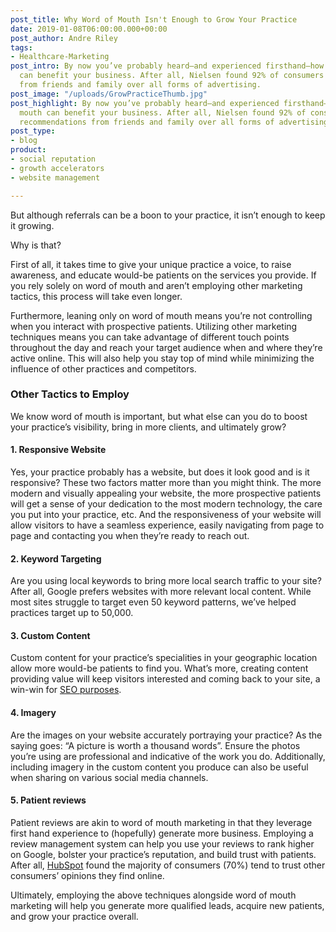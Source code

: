 ```yaml
---
post_title: Why Word of Mouth Isn't Enough to Grow Your Practice
date: 2019-01-08T06:00:00.000+00:00
post_author: Andre Riley
tags:
- Healthcare-Marketing
post_intro: By now you’ve probably heard—and experienced firsthand—how word of mouth
  can benefit your business. After all, Nielsen found 92% of consumers believe recommendations
  from friends and family over all forms of advertising.
post_image: "/uploads/GrowPracticeThumb.jpg"
post_highlight: By now you’ve probably heard—and experienced firsthand—how word of
  mouth can benefit your business. After all, Nielsen found 92% of consumers believe
  recommendations from friends and family over all forms of advertising.
post_type:
- blog
product:
- social reputation
- growth accelerators
- website management

---
```

But although referrals can be a boon to your practice, it isn’t enough to keep it growing.

Why is that?

First of all, it takes time to give your unique practice a voice, to raise awareness, and educate would-be patients on the services you provide. If you rely solely on word of mouth and aren’t employing other marketing tactics, this process will take even longer.

Furthermore, leaning only on word of mouth means you’re not controlling when you interact with prospective patients. Utilizing other marketing techniques means you can take advantage of different touch points throughout the day and reach your target audience when and where they’re active online. This will also help you stay top of mind while minimizing the influence of other practices and competitors.

### Other Tactics to Employ

We know word of mouth is important, but what else can you do to boost your practice’s visibility, bring in more clients, and ultimately grow?

#### 1. Responsive Website

Yes, your practice probably has a website, but does it look good and is it responsive? These two factors matter more than you might think. The more modern and visually appealing your website, the more prospective patients will get a sense of your dedication to the most modern technology, the care you put into your practice, etc. And the responsiveness of your website will allow visitors to have a seamless experience, easily navigating from page to page and contacting you when they’re ready to reach out.

#### 2. Keyword Targeting

Are you using local keywords to bring more local search traffic to your site? After all, Google prefers websites with more relevant local content. While most sites struggle to target even 50 keyword patterns, we’ve helped practices target up to 50,000.

#### 3. Custom Content

Custom content for your practice’s specialities in your geographic location allow more would-be patients to find you. What’s more, creating content providing value will keep visitors interested and coming back to your site, a win-win for [SEO purposes](https://doctorlogic.com/content/galleries/why-seo-matters.html).

#### 4. Imagery

Are the images on your website accurately portraying your practice? As the saying goes: “A picture is worth a thousand words”. Ensure the photos you’re using are professional and indicative of the work you do. Additionally, including imagery in the custom content you produce can also be useful when sharing on various social media channels.

#### 5. Patient reviews

Patient reviews are akin to word of mouth marketing in that they leverage first hand experience to (hopefully) generate more business. Employing a review management system can help you use your reviews to rank higher on Google, bolster your practice’s reputation, and build trust with patients. After all, [HubSpot](https://blog.hubspot.com/blog/tabid/6307/bid/30239/71-More-Likely-to-Purchase-Based-on-Social-Media-Referrals-Infographic.aspx?__hstc=37514559.86908053a04deef209d41cbbf486b52a.1546876321479.1554478540077.1554489730953.54&__hssc=37514559.7.1554489730953&__hsfp=1915899968) found the majority of consumers (70%) tend to trust other consumers’ opinions they find online.

Ultimately, employing the above techniques alongside word of mouth marketing will help you generate more qualified leads, acquire new patients, and grow your practice overall.